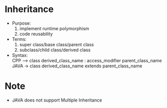# Inheritance
- Purpose:
  1. implement runtime polymorphism
  2. code reusability
- Terms:
  1. super class/base class/parent class
  2. subclass/child class/derived class 
- Syntax:
  <br>CPP --> class derived_class_name : access_modifier parent_class_name
  <br>JAVA -> class derived_class_name extends parent_class_name

# Note
- JAVA does not support Multiple Inheritance